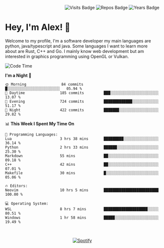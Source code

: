 <p align="right">
  <img src="https://badges.pufler.dev/visits/Alextibtab/Alextibtab" alt="Visits Badge">
  <img src="https://badges.pufler.dev/repos/Alextibtab/" alt="Repos Badge">
  <img src="https://badges.pufler.dev/years/Alextibtab/" alt="Years Badge">
</p>

<h1 align="left">Hey, I'm Alex! 💽 </h1>

Welcome to my profile, I'm a software developer my main languages are python, java/typescript and java. Some languages I want to learn more about are Rust, C++ and Go. I mainly know web development but am interested in graphics programming using OpenGL or Vulkan.

<!--START_SECTION:waka-->
![Code Time](http://img.shields.io/badge/Code%20Time-13%20hrs%2019%20mins-blue)

**I'm a Night 🦉** 

```text
🌞 Morning                84 commits          █░░░░░░░░░░░░░░░░░░░░░░░░   05.94 % 
🌆 Daytime                185 commits         ███░░░░░░░░░░░░░░░░░░░░░░   13.07 % 
🌃 Evening                724 commits         █████████████░░░░░░░░░░░░   51.17 % 
🌙 Night                  422 commits         ███████░░░░░░░░░░░░░░░░░░   29.82 % 
```


📊 **This Week I Spent My Time On** 

```text
💬 Programming Languages: 
Lua                      3 hrs 38 mins       █████████░░░░░░░░░░░░░░░░   36.14 % 
Python                   2 hrs 33 mins       ██████░░░░░░░░░░░░░░░░░░░   25.30 % 
Markdown                 55 mins             ██░░░░░░░░░░░░░░░░░░░░░░░   09.18 % 
C++                      42 mins             ██░░░░░░░░░░░░░░░░░░░░░░░   07.01 % 
Makefile                 30 mins             █░░░░░░░░░░░░░░░░░░░░░░░░   05.06 % 

🔥 Editors: 
Neovim                   10 hrs 5 mins       █████████████████████████   100.00 % 

💻 Operating System: 
WSL                      8 hrs 7 mins        ████████████████████░░░░░   80.51 % 
Windows                  1 hr 58 mins        █████░░░░░░░░░░░░░░░░░░░░   19.49 % 
```


<!--END_SECTION:waka-->
&nbsp;<div align="center">
  [![Spotify](https://spotify-now-playing-wine-six.vercel.app/api/spotify?border_color=ffffff)](https://open.spotify.com/user/pmo1v2ejnt42kgp5jar5drtag)
</div>

